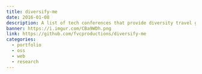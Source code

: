 ```yaml
---
title: diversify-me
date: 2016-01-08
description: A list of tech conferences that provide diversity travel grants or scholarships.
banner: https://i.imgur.com/CBa9WDh.png
link: https://github.com/fvcproductions/diversify-me
categories:
  - portfolio
  - oss
  - web
  - research
---
```

